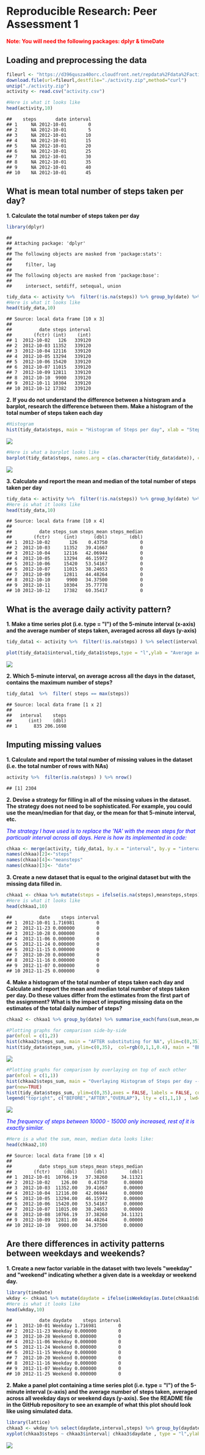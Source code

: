 # Reproducible Research: Peer Assessment 1

**<span style="color:red">Note: You will need the following packages: dplyr & timeDate </span>**

## Loading and preprocessing the data

```r
fileurl <- "https://d396qusza40orc.cloudfront.net/repdata%2Fdata%2Factivity.zip"
download.file(url=fileurl,destfile="./activity.zip",method="curl")
unzip("./activity.zip")
activity <- read.csv("activity.csv")

#Here is what it looks like
head(activity,10)
```

```
##    steps       date interval
## 1     NA 2012-10-01        0
## 2     NA 2012-10-01        5
## 3     NA 2012-10-01       10
## 4     NA 2012-10-01       15
## 5     NA 2012-10-01       20
## 6     NA 2012-10-01       25
## 7     NA 2012-10-01       30
## 8     NA 2012-10-01       35
## 9     NA 2012-10-01       40
## 10    NA 2012-10-01       45
```



## What is mean total number of steps taken per day?
**1. Calculate the total number of steps taken per day**

```r
library(dplyr)
```

```
## 
## Attaching package: 'dplyr'
## 
## The following objects are masked from 'package:stats':
## 
##     filter, lag
## 
## The following objects are masked from 'package:base':
## 
##     intersect, setdiff, setequal, union
```

```r
tidy_data <- activity %>%  filter(!is.na(steps)) %>% group_by(date) %>% summarise_each(funs(sum))
#Here is what it looks like
head(tidy_data,10)
```

```
## Source: local data frame [10 x 3]
## 
##          date steps interval
##        (fctr) (int)    (int)
## 1  2012-10-02   126   339120
## 2  2012-10-03 11352   339120
## 3  2012-10-04 12116   339120
## 4  2012-10-05 13294   339120
## 5  2012-10-06 15420   339120
## 6  2012-10-07 11015   339120
## 7  2012-10-09 12811   339120
## 8  2012-10-10  9900   339120
## 9  2012-10-11 10304   339120
## 10 2012-10-12 17382   339120
```


**2. If you do not understand the difference between a histogram and a barplot, research the difference between them. Make a histogram of the total number of steps taken each day**

```r
#Histogram
hist(tidy_data$steps, main = "Histogram of Steps per day", xlab = "Steps", col=rgb(0,1,1,0.4), ylim=c(0,35))
```

![](PA1_template_files/figure-html/unnamed-chunk-3-1.png) 

```r
#Here is what a barplot looks like
barplot(tidy_data$steps, names.arg = c(as.character(tidy_data$date)), cex.axis=0.5, cex.names = 0.5 , las=2 , main = "Barplot of Steps per day")
```

![](PA1_template_files/figure-html/unnamed-chunk-3-2.png) 


**3. Calculate and report the mean and median of the total number of steps taken per day**

```r
tidy_data <- activity %>%  filter(!is.na(steps)) %>% group_by(date) %>% summarise_each(funs(sum,mean,median)) %>% select(date,steps_sum,steps_mean,steps_median)
#Here is what it looks like
head(tidy_data,10)
```

```
## Source: local data frame [10 x 4]
## 
##          date steps_sum steps_mean steps_median
##        (fctr)     (int)      (dbl)        (dbl)
## 1  2012-10-02       126    0.43750            0
## 2  2012-10-03     11352   39.41667            0
## 3  2012-10-04     12116   42.06944            0
## 4  2012-10-05     13294   46.15972            0
## 5  2012-10-06     15420   53.54167            0
## 6  2012-10-07     11015   38.24653            0
## 7  2012-10-09     12811   44.48264            0
## 8  2012-10-10      9900   34.37500            0
## 9  2012-10-11     10304   35.77778            0
## 10 2012-10-12     17382   60.35417            0
```



## What is the average daily activity pattern?
**1. Make a time series plot (i.e. type = "l") of the 5-minute interval (x-axis) and the average number of steps taken, averaged across all days (y-axis)**

```r
tidy_data1 <- activity %>%  filter(!is.na(steps) ) %>% select(interval,steps) %>% group_by(interval) %>% summarise_each(funs(mean))

plot(tidy_data1$interval,tidy_data1$steps,type = "l",ylab = "Average across dates",xlab = "Interval", cex.axis=0.5)
```

![](PA1_template_files/figure-html/unnamed-chunk-5-1.png) 


**2. Which 5-minute interval, on average across all the days in the dataset, contains the maximum number of steps?**

```r
tidy_data1  %>%  filter( steps == max(steps))
```

```
## Source: local data frame [1 x 2]
## 
##   interval    steps
##      (int)    (dbl)
## 1      835 206.1698
```



## Imputing missing values
**1. Calculate and report the total number of missing values in the dataset (i.e. the total number of rows with NAs)**

```r
activity %>%  filter(is.na(steps) ) %>% nrow()
```

```
## [1] 2304
```


**2. Devise a strategy for filling in all of the missing values in the dataset. The strategy does not need to be sophisticated. For example, you could use the mean/median for that day, or the mean for that 5-minute interval, etc.**

<i><span style="color:blue">The strategy I have used is to replace the 'NA' with the mean steps for that particualr interval across all days. Here is how its implemented in code:</span></i>

```r
chkaa <- merge(activity, tidy_data1, by.x = "interval", by.y = "interval")
names(chkaa)[2]<-"steps"
names(chkaa)[4]<-"meansteps"
names(chkaa)[3]<- "date"
```


**3. Create a new dataset that is equal to the original dataset but with the missing data filled in.**

```r
chkaa1 <- chkaa %>% mutate(steps = ifelse(is.na(steps),meansteps,steps)) %>% select(date,steps,interval)
#Here is what it looks like
head(chkaa1,10)
```

```
##          date    steps interval
## 1  2012-10-01 1.716981        0
## 2  2012-11-23 0.000000        0
## 3  2012-10-28 0.000000        0
## 4  2012-11-06 0.000000        0
## 5  2012-11-24 0.000000        0
## 6  2012-11-15 0.000000        0
## 7  2012-10-20 0.000000        0
## 8  2012-11-16 0.000000        0
## 9  2012-11-07 0.000000        0
## 10 2012-11-25 0.000000        0
```


**4. Make a histogram of the total number of steps taken each day and Calculate and report the mean and median total number of steps taken per day. Do these values differ from the estimates from the first part of the assignment? What is the impact of imputing missing data on the estimates of the total daily number of steps?**

```r
chkaa2 <- chkaa1 %>% group_by(date) %>% summarise_each(funs(sum,mean,median)) %>% select(date,steps_sum,steps_mean,steps_median)

#Plotting graphs for comparison side-by-side
par(mfcol = c(1,2))
hist(chkaa2$steps_sum, main = "AFTER substituting for NA", ylim=c(0,35),xlab = "Steps", col=rgb(1,1,0,0.7))
hist(tidy_data$steps_sum, ylim=c(0,35),  col=rgb(0,1,1,0.4), main = "BEFORE substituting for NA", xlab = "Steps")
```

![](PA1_template_files/figure-html/unnamed-chunk-10-1.png) 

```r
#Plotting graphs for comparison by overlaying on top of each other
par(mfcol = c(1,1))
hist(chkaa2$steps_sum, main = "Overlaying Histogram of Steps per day -- BEFORE & AFTER", ylim=c(0,35),xlab = "Steps", col=rgb(1,1,0,0.7))
par(new=TRUE)
hist(tidy_data$steps_sum, ylim=c(0,35),axes = FALSE, labels = FALSE, col=rgb(0,1,1,0.4), main = NULL, xlab = NULL)
legend("topright", c("BEFORE","AFTER","OVERLAP"), lty = c(1,1,1) , lwd=10, col=c(rgb(0,1,1,0.4),rgb(1,1,0,0.7),rgb(0,1,0,0.4)), bty = "n" )
```

![](PA1_template_files/figure-html/unnamed-chunk-10-2.png) 

<i><span style="color:blue">The frequency of steps between 10000 - 15000 only increased, rest of it is exactly similar.</span></i>


```r
#Here is a what the sum, mean, median data looks like:
head(chkaa2,10)
```

```
## Source: local data frame [10 x 4]
## 
##          date steps_sum steps_mean steps_median
##        (fctr)     (dbl)      (dbl)        (dbl)
## 1  2012-10-01  10766.19   37.38260     34.11321
## 2  2012-10-02    126.00    0.43750      0.00000
## 3  2012-10-03  11352.00   39.41667      0.00000
## 4  2012-10-04  12116.00   42.06944      0.00000
## 5  2012-10-05  13294.00   46.15972      0.00000
## 6  2012-10-06  15420.00   53.54167      0.00000
## 7  2012-10-07  11015.00   38.24653      0.00000
## 8  2012-10-08  10766.19   37.38260     34.11321
## 9  2012-10-09  12811.00   44.48264      0.00000
## 10 2012-10-10   9900.00   34.37500      0.00000
```



## Are there differences in activity patterns between weekdays and weekends?
**1. Create a new factor variable in the dataset with two levels "weekday" and "weekend" indicating whether a given date is a weekday or weekend day.**

```r
library(timeDate)
wkday <- chkaa1 %>% mutate(daydate = ifelse(isWeekday(as.Date(chkaa1$date)),"Weekday","Weekend")) %>% select(date,daydate,steps,interval)
#Here is what it looks like
head(wkday,10)
```

```
##          date daydate    steps interval
## 1  2012-10-01 Weekday 1.716981        0
## 2  2012-11-23 Weekday 0.000000        0
## 3  2012-10-28 Weekend 0.000000        0
## 4  2012-11-06 Weekday 0.000000        0
## 5  2012-11-24 Weekend 0.000000        0
## 6  2012-11-15 Weekday 0.000000        0
## 7  2012-10-20 Weekend 0.000000        0
## 8  2012-11-16 Weekday 0.000000        0
## 9  2012-11-07 Weekday 0.000000        0
## 10 2012-11-25 Weekend 0.000000        0
```


**2. Make a panel plot containing a time series plot (i.e. type = "l") of the 5-minute interval (x-axis) and the average number of steps taken, averaged across all weekday days or weekend days (y-axis). See the README file in the GitHub repository to see an example of what this plot should look like using simulated data.**

```r
library(lattice)
chkaa3 <- wkday %>% select(daydate,interval,steps) %>% group_by(daydate,interval) %>% summarise_each(funs(mean))
xyplot(chkaa3$steps ~ chkaa3$interval| chkaa3$daydate , type = "l",ylab = "Average Number of steps",xlab = "Interval", cex.axis=0.5 , layout= c(1,2))
```

![](PA1_template_files/figure-html/unnamed-chunk-13-1.png) 

